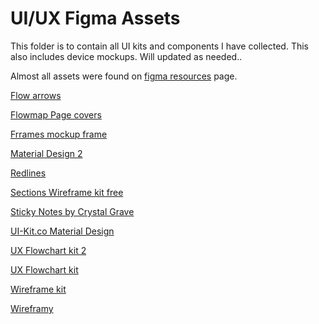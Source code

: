 # UI/UX Figma Assets

This folder is to contain all UI kits and components I have collected. This also includes device mockups. Will updated as needed..

Almost all assets were found on [figma resources](https://www.figma.com/resources/assets/) page.

[Flow arrows](https://www.figma.com/resources/assets/flow-arrows/)

[Flowmap Page covers](https://www.figma.com/resources/assets/page-covers-lib/)

[Frrames mockup frame](https://frrames.com/)

[Material Design 2](https://www.figma.com/resources/assets/material-design-2/)

[Redlines](https://www.figma.com/resources/assets/figma-redlines/)

[Sections Wireframe kit free](https://sections.pixsellz.io/)

[Sticky Notes by Crystal Grave](https://github.com/crystalgrave/)

[UI-Kit.co Material Design](https://ui-kit.co/)

[UX Flowchart kit 2](https://uxflow.pro/)

[UX Flowchart kit](https://uxflow.co/)

[Wireframe kit](https://www.figma.com/resources/assets/wireframe-kit/)

[Wireframy](https://raw.studio/wireframy)

